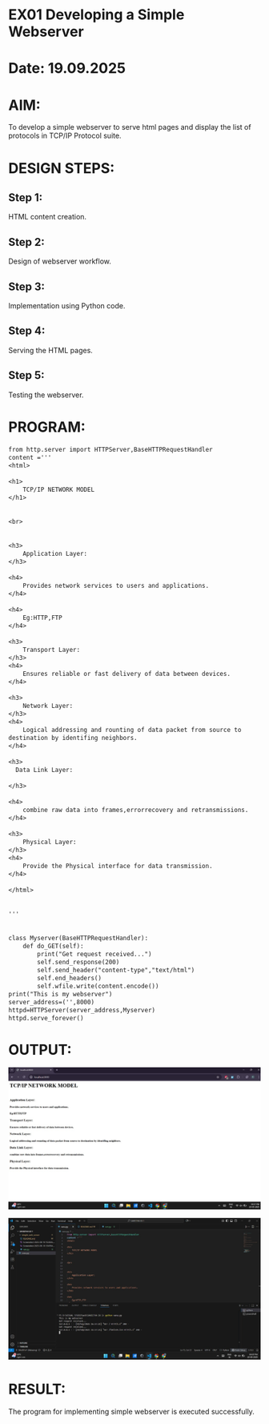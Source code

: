 # EX01 Developing a Simple Webserver

# Date: 19.09.2025
# AIM:
To develop a simple webserver to serve html pages and display the list of protocols in TCP/IP Protocol suite.

# DESIGN STEPS:
## Step 1:
HTML content creation.

## Step 2:
Design of webserver workflow.

## Step 3:
Implementation using Python code.

## Step 4:
Serving the HTML pages.

## Step 5:
Testing the webserver.

# PROGRAM:
```
from http.server import HTTPServer,BaseHTTPRequestHandler
content ='''
<html>

<h1>
    TCP/IP NETWORK MODEL
</h1>


<br>


<h3>
    Application Layer:
</h3>

<h4>
    Provides network services to users and applications.
</h4>

<h4>
    Eg:HTTP,FTP
</h4>

<h3>
    Transport Layer:
</h3>
<h4>
    Ensures reliable or fast delivery of data between devices.
</h4>

<h3>
    Network Layer:
</h3>
<h4>
    Logical addressing and rounting of data packet from source to destination by identifing neighbors.
</h4>

<h3>
  Data Link Layer:

</h3>

<h4>
    combine raw data into frames,errorrecovery and retransmissions.
</h4>

<h3>
    Physical Layer:
</h3>
<h4>
    Provide the Physical interface for data transmission.
</h4>

</html>


'''
          

class Myserver(BaseHTTPRequestHandler):
    def do_GET(self):
        print("Get request received...")
        self.send_response(200)
        self.send_header("content-type","text/html")
        self.end_headers()
        self.wfile.write(content.encode())
print("This is my webserver")
server_address=('',8000)
httpd=HTTPServer(server_address,Myserver)
httpd.serve_forever()
```
# OUTPUT:
![alt text](<WhatsApp Image 2025-09-20 at 08.16.34_e3a4a4ac.jpg>)

![alt text](<WhatsApp Image 2025-09-20 at 08.16.35_c0fa01cf.jpg>)


# RESULT:
The program for implementing simple webserver is executed successfully.
